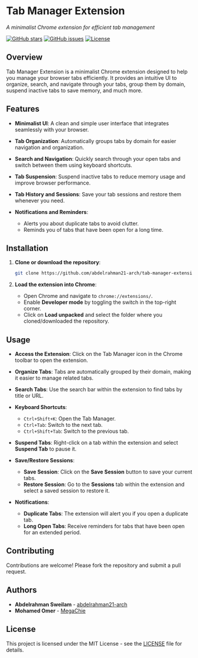 # Tab Manager Extension

*A minimalist Chrome extension for efficient tab management*

[![GitHub stars](https://img.shields.io/github/stars/abdelrahman21-arch/tab-manager-extension)](https://github.com/abdelrahman21-arch/tab-manager-extension/stargazers)
[![GitHub issues](https://img.shields.io/github/issues/abdelrahman21-arch/tab-manager-extension)](https://github.com/abdelrahman21-arch/tab-manager-extension/issues)
[![License](https://img.shields.io/github/license/abdelrahman21-arch/tab-manager-extension)](LICENSE)

## Overview

Tab Manager Extension is a minimalist Chrome extension designed to help you manage your browser tabs efficiently. It provides an intuitive UI to organize, search, and navigate through your tabs, group them by domain, suspend inactive tabs to save memory, and much more.

## Features

- **Minimalist UI**: A clean and simple user interface that integrates seamlessly with your browser.

- **Tab Organization**: Automatically groups tabs by domain for easier navigation and organization.

- **Search and Navigation**: Quickly search through your open tabs and switch between them using keyboard shortcuts.

- **Tab Suspension**: Suspend inactive tabs to reduce memory usage and improve browser performance.

- **Tab History and Sessions**: Save your tab sessions and restore them whenever you need.

- **Notifications and Reminders**:
  - Alerts you about duplicate tabs to avoid clutter.
  - Reminds you of tabs that have been open for a long time.

## Installation

1. **Clone or download the repository**:

   ```bash
   git clone https://github.com/abdelrahman21-arch/tab-manager-extension.git
   ```

2. **Load the extension into Chrome**:

   - Open Chrome and navigate to `chrome://extensions/`.
   - Enable **Developer mode** by toggling the switch in the top-right corner.
   - Click on **Load unpacked** and select the folder where you cloned/downloaded the repository.

## Usage

- **Access the Extension**: Click on the Tab Manager icon in the Chrome toolbar to open the extension.

- **Organize Tabs**: Tabs are automatically grouped by their domain, making it easier to manage related tabs.

- **Search Tabs**: Use the search bar within the extension to find tabs by title or URL.

- **Keyboard Shortcuts**:
  - `Ctrl+Shift+K`: Open the Tab Manager.
  - `Ctrl+Tab`: Switch to the next tab.
  - `Ctrl+Shift+Tab`: Switch to the previous tab.

- **Suspend Tabs**: Right-click on a tab within the extension and select **Suspend Tab** to pause it.

- **Save/Restore Sessions**:
  - **Save Session**: Click on the **Save Session** button to save your current tabs.
  - **Restore Session**: Go to the **Sessions** tab within the extension and select a saved session to restore it.

- **Notifications**:
  - **Duplicate Tabs**: The extension will alert you if you open a duplicate tab.
  - **Long Open Tabs**: Receive reminders for tabs that have been open for an extended period.

## Contributing

Contributions are welcome! Please fork the repository and submit a pull request.

## Authors

- **Abdelrahman Sweilam** - [abdelrahman21-arch](https://github.com/abdelrahman21-arch)
- **Mohamed Omer** - [MegaChie](https://github.com/MegaChie)

## License

This project is licensed under the MIT License - see the [LICENSE](LICENSE) file for details.